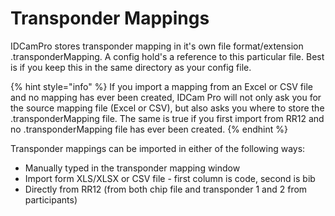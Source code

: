 # Transponder Mappings

IDCamPro stores transponder mapping in it's own file format/extension .transponderMapping. A config hold's a reference to this particular file. Best is if you keep this in the same directory as your config file.

{% hint style="info" %}
If you import a mapping from an Excel or CSV file and no mapping has ever been created, IDCam Pro will not only ask you for the source mapping file (Excel or CSV), but also asks you where to store the .transponderMapping file. The same is true if you first import from RR12 and no .transponderMapping file has ever been created.
{% endhint %}

Transponder mappings can be imported in either of the following ways:

* Manually typed in the transponder mapping window
* Import form XLS/XLSX or CSV file - first column is code, second is bib
* Directly from RR12 (from both chip file and transponder 1 and 2 from participants)

<figure><img src="https://dbnetsoft.github.io/IDCamProDocumentation/configuration/transpondermapping/images/overview.png" alt=""><figcaption></figcaption></figure>
